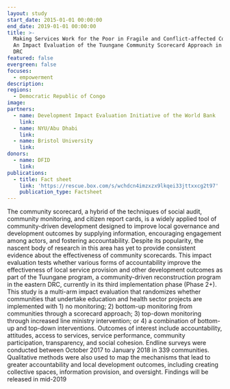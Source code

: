 ```yaml
---
layout: study
start_date: 2015-01-01 00:00:00
end_date: 2019-01-01 00:00:00
title: >-
  Making Services Work for the Poor in Fragile and Conflict-affected Contexts:
  An Impact Evaluation of the Tuungane Community Scorecard Approach in Eastern
  DRC
featured: false
evergreen: false
focuses:
  - empowerment
description:
regions:
  - Democratic Republic of Congo
image:
partners:
  - name: Development Impact Evaluation Initiative of the World Bank
    link:
  - name: NYU/Abu Dhabi
    link:
  - name: Bristol University
    link:
donors:
  - name: DFID
    link:
publications:
  - title: Fact sheet
    link: 'https://rescue.box.com/s/wchdcn4imzxzx9lkqei33jttxxcg2t97'
    publication_type: Factsheet
---
```


The community scorecard, a hybrid of the techniques of social audit, community monitoring, and citizen report cards, is a widely applied tool of community-driven development designed to improve local governance and development outcomes by supplying information, encouraging engagement among actors, and fostering accountability. Despite its popularity, the nascent body of research in this area has yet to provide consistent evidence about the effectiveness of community scorecards. This impact evaluation tests whether various forms of accountability improve the effectiveness of local service provision and other development outcomes as part of the Tuungane program, a community-driven reconstruction program in the eastern DRC, currently in its third implementation phase (Phase 2+). This study is a multi-arm impact evaluation that randomizes whether communities that undertake education and health sector projects are implemented with 1) no monitoring; 2) bottom-up monitoring from communities through a scorecard approach; 3) top-down monitoring through increased line ministry intervention; or 4) a combination of bottom-up and top-down interventions. Outcomes of interest include accountability, attitudes, access to services, service performance, community participation, transparency, and social cohesion. Endline surveys were conducted between October 2017 to January 2018 in 339 communities. Qualitative methods were also used to map the mechanisms that lead to greater accountability and local development outcomes, including creating collective spaces, information provision, and oversight. Findings will be released in mid-2019